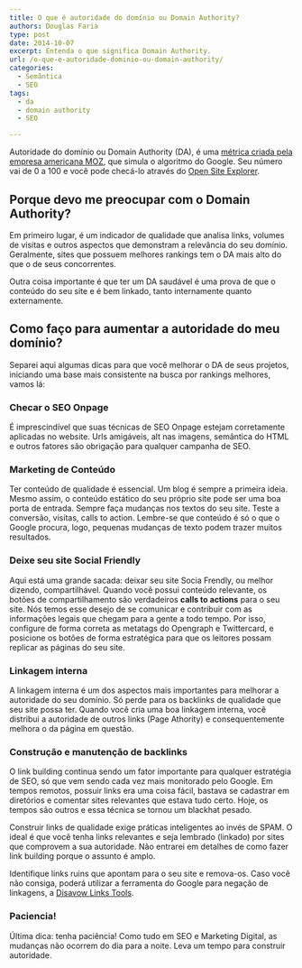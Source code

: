 ```yaml
---
title: O que é autoridade do domínio ou Domain Authority?
authors: Douglas Faria
type: post
date: 2014-10-07
excerpt: Entenda o que significa Domain Authority.
url: /o-que-e-autoridade-dominio-ou-domain-authority/
categories:
  - Semântica
  - SEO
tags:
  - da
  - domain authority
  - SEO

---
```

Autoridade do domínio ou Domain Authority (DA), é uma [métrica criada pela empresa americana MOZ][1], que simula o algoritmo do Google. Seu número vai de 0 a 100 e você pode checá-lo através do <a title="Open Site Explorer" href="https://www.google.com/url?q=http%3A%2F%2Fmoz.com%2Fresearchtools%2Fose%2F&sa=D&sntz=1&usg=AFQjCNGQTQlm22lsnOhnxt285DvadrPeQg" target="_blank">Open Site Explorer</a>.

## Porque devo me preocupar com o Domain Authority?

Em primeiro lugar, é um indicador de qualidade que analisa links, volumes de visitas e outros aspectos que demonstram a relevância do seu domínio. Geralmente, sites que possuem melhores rankings tem o DA mais alto do que o de seus concorrentes.

Outra coisa importante é que ter um DA saudável é uma prova de que o conteúdo do seu site e é bem linkado, tanto internamente quanto externamente.

## Como faço para aumentar a autoridade do meu domínio?

Separei aqui algumas dicas para que você melhorar o DA de seus projetos, iniciando uma base mais consistente na busca por rankings melhores, vamos lá:

### Checar o SEO Onpage

É imprescindível que suas técnicas de SEO Onpage estejam corretamente aplicadas no website. Urls amigáveis, alt nas imagens, semântica do HTML e outros fatores são obrigação para qualquer campanha de SEO.

### Marketing de Conteúdo

Ter conteúdo de qualidade é essencial. Um blog é sempre a primeira ideia. Mesmo assim, o conteúdo estático do seu próprio site pode ser uma boa porta de entrada. Sempre faça mudanças nos textos do seu site. Teste a conversão, visitas, calls to action. Lembre-se que conteúdo é só o que o Google procura, logo, pequenas mudanças de texto podem trazer muitos resultados.

### Deixe seu site Social Friendly

Aqui está uma grande sacada: deixar seu site Socia Frendly, ou melhor dizendo, compartilhável. Quando você possui conteúdo relevante, os botões de compartilhamento são verdadeiros **calls to actions** para o seu site. Nós temos esse desejo de se comunicar e contribuir com as informações legais que chegam para a gente a todo tempo. Por isso, configure de forma correta as metatags do Opengraph e Twittercard, e posicione os botões de forma estratégica para que os leitores possam replicar as páginas do seu site.

### Linkagem interna

A linkagem interna é um dos aspectos mais importantes para melhorar a autoridade do seu domínio. Só perde para os backlinks de qualidade que seu site possa ter. Quando você cria uma boa linkagem interna, você distribui a autoridade de outros links (Page Athority) e consequentemente melhora o da página em questão.

### Construção e manutenção de backlinks

O link building continua sendo um fator importante para qualquer estratégia de SEO, só que vem sendo cada vez mais monitorado pelo Google. Em tempos remotos, possuir links era uma coisa fácil, bastava se cadastrar em diretórios e comentar sites relevantes que estava tudo certo. Hoje, os tempos são outros e essa técnica se tornou um blackhat pesado.

Construir links de qualidade exige práticas inteligentes ao invés de SPAM. O ideal é que você tenha links relevantes e seja lembrado (linkado) por sites que comprovem a sua autoridade. Não entrarei em detalhes de como fazer link building porque o assunto é amplo.

Identifique links ruins que apontam para o seu site e remova-os. Caso você não consiga, poderá utilizar a ferramenta do Google para negação de linkagens, a <a title="Disavow Links Tools" href="https://www.google.com/webmasters/tools/disavow-links-main" target="_blank">Disavow Links Tools</a>.

### Paciencia!

Última dica: tenha paciência! Como tudo em SEO e Marketing Digital, as mudanças não ocorrem do dia para a noite. Leva um tempo para construir autoridade.

 [1]: https://moz.com/learn/seo/domain-authority